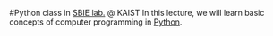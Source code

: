 #Python class in [SBIE lab.](http://sbie.kaist.ac.kr) @ KAIST
In this lecture, we will learn basic concepts of computer programming in [Python](http://www.python.org). 
